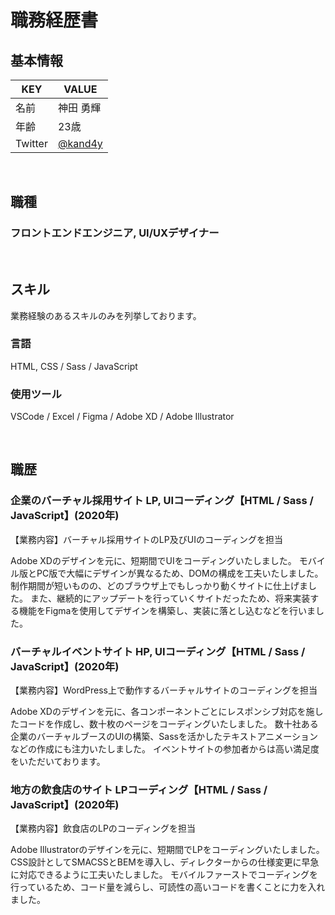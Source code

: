 # 職務経歴書

## 基本情報

|  KEY  |  VALUE  |
| ---- | ---- |
|  名前  |  神田 勇輝  |
|  年齢  |  23歳  |
|  Twitter  |  [@kand4y](https://twitter.com/kand4y)  |

<br />

## 職種
### フロントエンドエンジニア, UI/UXデザイナー

<br />

## スキル
業務経験のあるスキルのみを列挙しております。

### 言語
HTML, CSS / Sass / JavaScript

### 使用ツール
VSCode / Excel / Figma / Adobe XD / Adobe Illustrator

<br />

## 職歴
### 企業のバーチャル採用サイト LP, UIコーディング【HTML / Sass / JavaScript】(2020年)
<p>【業務内容】バーチャル採用サイトのLP及びUIのコーディングを担当</P>
Adobe XDのデザインを元に、短期間でUIをコーディングいたしました。
モバイル版とPC版で大幅にデザインが異なるため、DOMの構成を工夫いたしました。
制作期間が短いものの、どのブラウザ上でもしっかり動くサイトに仕上げました。
また、継続的にアップデートを行っていくサイトだったため、将来実装する機能をFigmaを使用してデザインを構築し、実装に落とし込むなどを行いました。

### バーチャルイベントサイト HP, UIコーディング【HTML / Sass / JavaScript】(2020年)
<P>【業務内容】WordPress上で動作するバーチャルサイトのコーディングを担当</P>
Adobe XDのデザインを元に、各コンポーネントごとにレスポンシブ対応を施したコードを作成し、数十枚のページをコーディングいたしました。
数十社ある企業のバーチャルブースのUIの構築、Sassを活かしたテキストアニメーションなどの作成にも注力いたしました。
イベントサイトの参加者からは高い満足度をいただいております。

### 地方の飲食店のサイト LPコーディング【HTML / Sass / JavaScript】(2020年)
<P>【業務内容】飲食店のLPのコーディングを担当</P>
Adobe Illustratorのデザインを元に、短期間でLPをコーディングいたしました。
CSS設計としてSMACSSとBEMを導入し、ディレクターからの仕様変更に早急に対応できるように工夫いたしました。
モバイルファーストでコーディングを行っているため、コード量を減らし、可読性の高いコードを書くことに力を入れました。